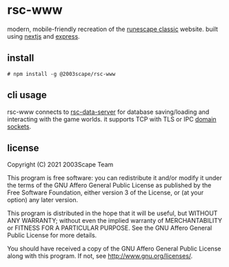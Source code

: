 # rsc-www
modern, mobile-friendly recreation of the
[runescape classic](https://classic.runescape.wiki/w/RuneScape_Classic)
website. built using [nextjs](https://nextjs.org/) and
[express](https://expressjs.com/).

## install

    # npm install -g @2003scape/rsc-www

## cli usage
rsc-www connects to
[rsc-data-server](https://github.com/2003scape/rsc-data-server) for database
saving/loading and interacting with the game worlds. it supports TCP with
TLS or IPC [domain sockets](https://en.wikipedia.org/wiki/Unix_domain_socket).

## license
Copyright (C) 2021 2003Scape Team

This program is free software: you can redistribute it and/or modify
it under the terms of the GNU Affero General Public License as
published by the Free Software Foundation, either version 3 of the
License, or (at your option) any later version.

This program is distributed in the hope that it will be useful,
but WITHOUT ANY WARRANTY; without even the implied warranty of
MERCHANTABILITY or FITNESS FOR A PARTICULAR PURPOSE. See the
GNU Affero General Public License for more details.

You should have received a copy of the GNU Affero General Public License
along with this program. If not, see http://www.gnu.org/licenses/.
